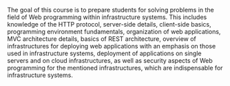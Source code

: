 The goal of this course is to prepare students for solving problems in the field of Web programming within infrastructure systems. This includes knowledge of the HTTP protocol, server-side details, client-side basics, programming environment fundamentals, organization of web applications, MVC architecture details, basics of REST architecture, overview of infrastructures for deploying web applications with an emphasis on those used in infrastructure systems, deployment of applications on single servers and on cloud infrastructures, as well as security aspects of Web programming for the mentioned infrastructures, which are indispensable for infrastructure systems.
